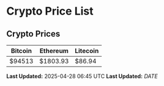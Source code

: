 # Crypto Price List

## Crypto Prices
| Bitcoin | Ethereum | Litecoin |
| ------- | -------- | -------- |
| $94513 | $1803.93 | $86.94 |
**Last Updated:** 2025-04-28 06:45 UTC
**Last Updated:** $DATE$
